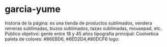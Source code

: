 # garcia-yume


historia de la página: es una tienda de productos sublimados, vendera remeras sublimadas, buzos sublimados, tazas sublimadas, mousepad, etc.
Público objetivo: gente entre 18 y 45 años 
tipografia principal: Coolvetica
paleta de colores: #86EBD6, #6ED2D4,#80DCF6
logo: 

